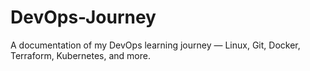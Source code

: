 # DevOps-Journey
A documentation of my DevOps learning journey — Linux, Git, Docker, Terraform, Kubernetes, and more.
